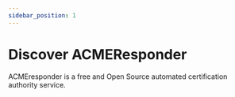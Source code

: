 ```yaml
---
sidebar_position: 1
---
```


# Discover ACMEResponder
ACMEresponder is a free and Open Source automated certification authority service.
